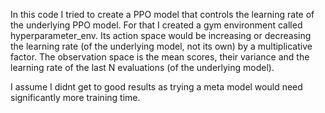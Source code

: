 In this code I tried to create a PPO model that controls the learning rate of the underlying PPO model.
For that I created a gym environment called hyperparameter_env.
Its action space would be increasing or decreasing the learning rate (of the underlying model, not its own) by a multiplicative factor. The observation space is the mean scores, their variance and the learning rate of the last N evaluations (of the underlying model).

I assume I didnt get to good results as trying a meta model would need significantly more training time.



